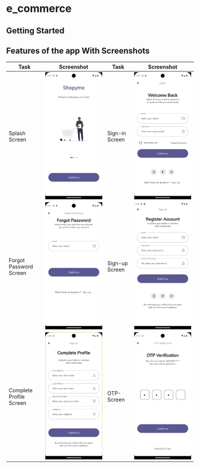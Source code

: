 # e_commerce

## Getting Started

## Features of the app With Screenshots

| Task                    | Screenshot                                                               | Task           | Screenshot                                             |
| ----------------------- | ------------------------------------------------------------------------ | -------------- | ------------------------------------------------------ |
| Splash Screen           | ![Splash Screen](assets/screenShots/splashScreen.png)                    | Sign-in Screen | ![Sign-in Screen](assets/screenShots/loginScreen.png)  |
| Forgot Password Screen  | ![Forgot Password Screen](assets/screenShots/forgotPassword.png)         | Sign-up Screen | ![Sign-up Screen](assets/screenShots/signupScreen.png) |
| Complete Profile Screen | ![Complete Profile Screen](assets/screenShots/completeProfileScreen.png) | OTP-Screen     | ![OTP-Screen](assets/screenShots/otpScreen.png)        |
